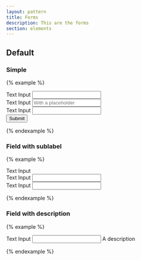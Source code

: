 ```yaml
---
layout: pattern
title: Forms
description: This are the forms
section: elements
---
```


## Default
### Simple
{% example %}
<form action="#" method="post">
  <div class="field-container">
    <label for="name">Text Input</label>
    <input type="text" name="name" id="name" value="" tabindex="1" />
  </div>
  <div class="field-container">
    <label for="name">Text Input</label>
    <input type="text" name="name" id="name" value="" tabindex="1" placeholder="With a placeholder"/>
  </div>
  <div class="field-container">
    <label for="name">Text Input</label>
    <input type="text" name="name" id="name" value="" tabindex="1" />
  </div>
  <div class="form-actions">
    <input type="submit" value="Submit" />
  </div>
</form>
{% endexample %}

### Field with sublabel
{% example %}
<form action="#" method="post">
  <div class="field-container field-sublabel">
    <label for="name">Text Input</label>
    <div class="field-container">
      <label for="name">Text Input</label>
      <input type="text" name="name" id="name" value="" tabindex="1" />
    </div>
    <div class="field-container">
      <label for="name">Text Input</label>
      <input type="text" name="name" id="name" value="" tabindex="1" />
    </div>
  </div>
</form>
{% endexample %}

### Field with description
{% example %}
<form action="#" method="post">
  <div class="field-container">
    <label for="name">Text Input</label>
    <input type="text" name="name" id="name" value="" tabindex="1" />
    <span class="field-desc">A description</span>
  </div>
</form>
{% endexample %}